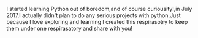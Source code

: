 I started learning Python out of boredom,and of course curiousity!,in July 2017.I actually didn't plan to do any serious projects with python.Just because I love exploring and learning I created this respirasotry to keep them under one respirasatory and share with you!
